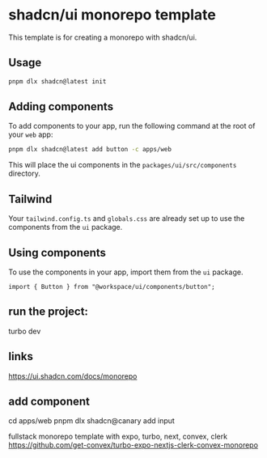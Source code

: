 # shadcn/ui monorepo template

This template is for creating a monorepo with shadcn/ui.

## Usage

```bash
pnpm dlx shadcn@latest init
```

## Adding components

To add components to your app, run the following command at the root of your `web` app:

```bash
pnpm dlx shadcn@latest add button -c apps/web
```

This will place the ui components in the `packages/ui/src/components` directory.

## Tailwind

Your `tailwind.config.ts` and `globals.css` are already set up to use the components from the `ui` package.

## Using components

To use the components in your app, import them from the `ui` package.

```tsx
import { Button } from "@workspace/ui/components/button";
```

## run the project:

turbo dev

## links

https://ui.shadcn.com/docs/monorepo

## add component

cd apps/web
pnpm dlx shadcn@canary add input

fullstack monorepo template with expo, turbo, next, convex, clerk
https://github.com/get-convex/turbo-expo-nextjs-clerk-convex-monorepo
